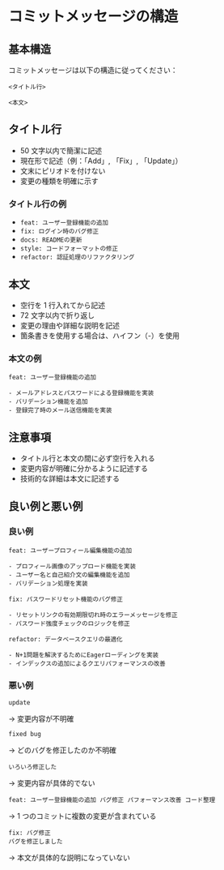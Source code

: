 # コミットメッセージの構造

## 基本構造

コミットメッセージは以下の構造に従ってください：

```
<タイトル行>

<本文>
```

## タイトル行

- 50 文字以内で簡潔に記述
- 現在形で記述（例：「Add」, 「Fix」, 「Update」）
- 文末にピリオドを付けない
- 変更の種類を明確に示す

### タイトル行の例

- `feat: ユーザー登録機能の追加`
- `fix: ログイン時のバグ修正`
- `docs: READMEの更新`
- `style: コードフォーマットの修正`
- `refactor: 認証処理のリファクタリング`

## 本文

- 空行を 1 行入れてから記述
- 72 文字以内で折り返し
- 変更の理由や詳細な説明を記述
- 箇条書きを使用する場合は、ハイフン（-）を使用

### 本文の例

```
feat: ユーザー登録機能の追加

- メールアドレスとパスワードによる登録機能を実装
- バリデーション機能を追加
- 登録完了時のメール送信機能を実装
```

## 注意事項

- タイトル行と本文の間に必ず空行を入れる
- 変更内容が明確に分かるように記述する
- 技術的な詳細は本文に記述する

## 良い例と悪い例

### 良い例

```
feat: ユーザープロフィール編集機能の追加

- プロフィール画像のアップロード機能を実装
- ユーザー名と自己紹介文の編集機能を追加
- バリデーション処理を実装
```

```
fix: パスワードリセット機能のバグ修正

- リセットリンクの有効期限切れ時のエラーメッセージを修正
- パスワード強度チェックのロジックを修正
```

```
refactor: データベースクエリの最適化

- N+1問題を解決するためにEagerローディングを実装
- インデックスの追加によるクエリパフォーマンスの改善
```

### 悪い例

```
update
```

→ 変更内容が不明確

```
fixed bug
```

→ どのバグを修正したのか不明確

```
いろいろ修正した
```

→ 変更内容が具体的でない

```
feat: ユーザー登録機能の追加 バグ修正 パフォーマンス改善 コード整理
```

→ 1 つのコミットに複数の変更が含まれている

```
fix: バグ修正
バグを修正しました
```

→ 本文が具体的な説明になっていない
